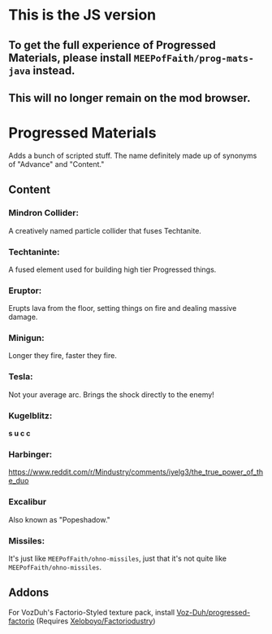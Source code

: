 # This is the JS version
## To get the full experience of Progressed Materials, please install `MEEPofFaith/prog-mats-java` instead.
## This will no longer remain on the mod browser.

# Progressed Materials
Adds a bunch of scripted stuff. The name definitely made up of synonyms of "Advance" and "Content."

## Content
### Mindron Collider:
A creatively named particle collider that fuses Techtanite.
### Techtaninte:
A fused element used for building high tier Progressed things.
### Eruptor:
Erupts lava from the floor, setting things on fire and dealing massive damage.
### Minigun:
Longer they fire, faster they fire.
### Tesla:
Not your average arc. Brings the shock directly to the enemy!
### Kugelblitz:
**s u c c**
### Harbinger:
https://www.reddit.com/r/Mindustry/comments/iyelg3/the_true_power_of_the_duo
### Excalibur
Also known as "Popeshadow."
### Missiles:
It's just like `MEEPofFaith/ohno-missiles`, just that it's not quite like `MEEPofFaith/ohno-missiles`.

## Addons
For VozDuh's Factorio-Styled texture pack, install [Voz-Duh/progressed-factorio](https://github.com/Voz-Duh/progressed-factorio) (Requires [Xeloboyo/Factoriodustry](https://github.com/Xeloboyo/Factoriodustry))
